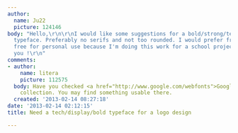 ```yaml
---
author:
  name: Ju22
  picture: 124146
body: "Hello,\r\n\r\nI would like some suggestions for a bold/strong/techy/urban/display
  typeface. Preferably no serifs and not too rounded. I would prefer free fonts or
  free for personal use because I'm doing this work for a school project.\r\n\r\nThank
  you !\r\n"
comments:
- author:
    name: litera
    picture: 112575
  body: Have you checked <a href="http://www.google.com/webfonts">Google Web Fonts</a>
    collection. You may find something usable there.
  created: '2013-02-14 08:27:18'
date: '2013-02-14 02:12:15'
title: Need a tech/display/bold typeface for a logo design

---
```

